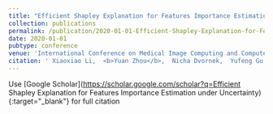 ```yaml
---
title: "Efficient Shapley Explanation for Features Importance Estimation under Uncertainty"
collection: publications
permalink: /publication/2020-01-01-Efficient-Shapley-Explanation-for-Features-Importance-Estimation-under-Uncertainty
date: 2020-01-01
pubtype: conference
venue: 'International Conference on Medical Image Computing and Computer-Assisted Intervention'
citation: ' Xiaoxiao Li,  <b>Yuan Zhou</b>,  Nicha Dvornek,  Yufeng Gu,  Pamela Ventola,  James Duncan, "Efficient Shapley Explanation for Features Importance Estimation under Uncertainty." <i>International Conference on Medical Image Computing and Computer-Assisted Intervention</i>, 2020.'
---
```

Use [Google Scholar](https://scholar.google.com/scholar?q=Efficient Shapley Explanation for Features Importance Estimation under Uncertainty){:target="_blank"} for full citation